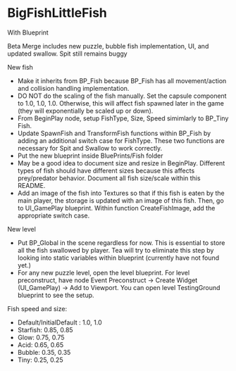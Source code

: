 # BigFishLittleFish
With Blueprint

Beta Merge includes new puzzle, bubble fish implementation, UI, and updated swallow. Spit still remains buggy

New fish 
- Make it inherits from BP_Fish because BP_Fish has all movement/action and collision handling implementation.
- DO NOT do the scaling of the fish manually. Set the capsule component to 1.0, 1.0, 1.0. Otherwise, this will affect fish spawned later in the game (they will exponentially be scaled up or down).
- From BeginPlay node, setup FishType, Size, Speed simimlarly to BP_Tiny Fish.
- Update SpawnFish and TransformFish functions within BP_Fish by adding an additional switch case for FishType. These two functions are necessary for Spit and Swallow to work correctly.
- Put the new blueprint inside BluePrints/Fish folder
- May be a good idea to document size and resize in BeginPlay. Different types of fish should have different sizes because this affects prey/predator behavior. Document all fish size/scale within this README.
- Add an image of the fish into Textures so that if this fish is eaten by the main player, the storage is updated with an image of this fish. Then, go to UI_GamePlay blueprint. Within function CreateFishImage, add the appropriate switch case. 

New level 
- Put BP_Global in the scene regardless for now. This is essential to store all the fish swallowed by player. Tea will try to eliminate this step by looking into static variables within blueprint (currently have not found yet.)
- For any new puzzle level, open the level blueprint. For level preconstruct, have node Event Preconstruct -> Create Widget (UI_GamePlay) -> Add to Viewport. You can open level TestingGround blueprint to see the setup.

Fish speed and size:
- Default/InitialDefault : 1.0, 1.0
- Starfish: 0.85, 0.85
- Glow: 0.75, 0.75
- Acid: 0.65, 0.65
- Bubble: 0.35, 0.35
- Tiny: 0.25, 0.25
